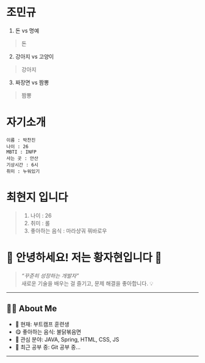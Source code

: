 # 조민규

1. 돈 vs 명예
> 돈

2. 강아지 vs 고양이
> 강아지

3. 짜장면 vs 짬뽕
> 짬뽕


# 자기소개
```
이름 : 박찬진
나이 : 26
MBTI : INFP
사는 곳 : 안산
기상시간 : 6시
취미 : 누워있기
```

# 최현지 입니다 

> 1. 나이 : 26
> 2. 취미 : 롤
> 3. 좋아하는 음식 : 마라샹궈 꿔바로우


# 👋 안녕하세요! 저는 **황자현**입니다 🙌

> _“꾸준히 성장하는 개발자”_  
> 새로운 기술을 배우는 걸 즐기고, 문제 해결을 좋아합니다. 💡  

---

## 🧑‍💻 About Me

- 💼 현재: 부트캠프 훈련생
- 😋 좋아하는 음식: 불닭볶음면
- 🧠 관심 분야: JAVA, Spring, HTML, CSS, JS
- 🌱 최근 공부 중: Git 공부 중...

---
